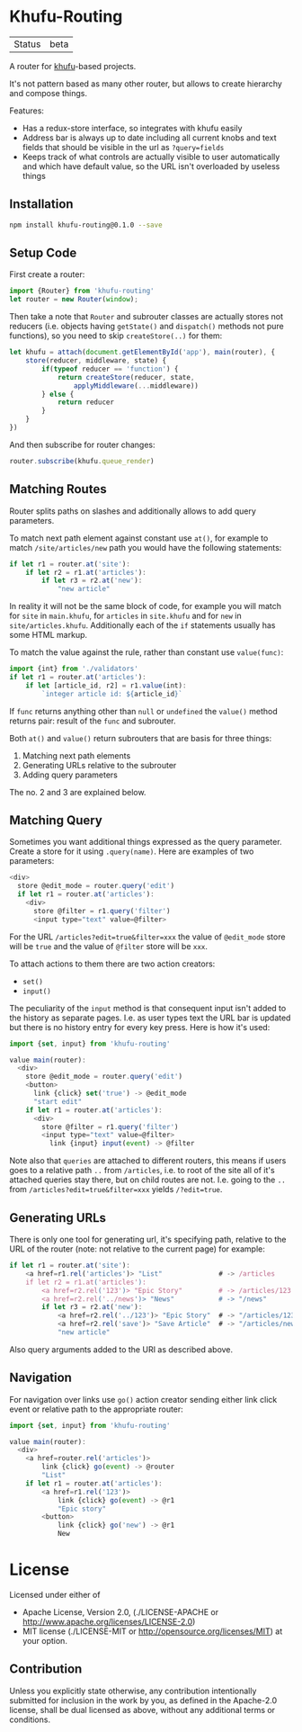 Khufu-Routing
=============

|              |                                           |
|--------------|-------------------------------------------|
|Status        | beta                                      |

A router for [khufu](http://tailhook.github.io/khufu/)-based projects.

It's not pattern based as many other router, but allows to create hierarchy
and compose things.

Features:

* Has a redux-store interface, so integrates with khufu easily
* Address bar is always up to date including all current knobs and
  text fields that should be visible in the url as `?query=fields`
* Keeps track of what controls are actually visible to user automatically
  and which have default value, so the URL isn't overloaded by useless things


Installation
------------

```sh
npm install khufu-routing@0.1.0 --save
```

Setup Code
----------

First create a router:

```js
import {Router} from 'khufu-routing'
let router = new Router(window);
```

Then take a note that `Router` and subrouter classes are actually stores not
reducers (i.e.  objects having `getState()` and `dispatch()` methods not pure
functions), so you need to skip `createStore(..)` for them:

```js
let khufu = attach(document.getElementById('app'), main(router), {
    store(reducer, middleware, state) {
        if(typeof reducer == 'function') {
            return createStore(reducer, state,
                applyMiddleware(...middleware))
        } else {
            return reducer
        }
    }
})
```

And then subscribe for router changes:

```js
router.subscribe(khufu.queue_render)
```

Matching Routes
---------------

Router splits paths on slashes and additionally allows to add query parameters.

To match next path element against constant use `at()`, for example
to match `/site/articles/new` path you would have the following statements:

```js
if let r1 = router.at('site'):
    if let r2 = r1.at('articles'):
        if let r3 = r2.at('new'):
            "new article"
```

In reality it will not be the same block of code, for example you will match
for `site` in `main.khufu`, for `articles` in `site.khufu` and for `new` in `site/articles.khufu`. Additionally each of the `if` statements usually has
some HTML markup.

To match the value against the rule, rather than constant use `value(func)`:

```js
import {int} from './validators'
if let r1 = router.at('articles'):
    if let [article_id, r2] = r1.value(int):
        `integer article id: ${article_id}`
```

If `func` returns anything other than `null` or `undefined` the `value()`
method returns pair: result of the `func` and subrouter.

Both `at()` and `value()` return subrouters that are basis for three things:

1. Matching next path elements
2. Generating URLs relative to the subrouter
3. Adding query parameters

The no. 2 and 3 are explained below.

Matching Query
--------------

Sometimes you want additional things expressed as the query parameter. Create
a store for it using `.query(name)`. Here are examples of two parameters:

```js
<div>
  store @edit_mode = router.query('edit')
  if let r1 = router.at('articles'):
    <div>
      store @filter = r1.query('filter')
      <input type="text" value=@filter>
```

For the URL `/articles?edit=true&filter=xxx` the value of `@edit_mode` store
will be `true` and the value of `@filter` store will be `xxx`.

To attach actions to them there are two action creators:

* `set()`
* `input()`

The peculiarity of the `input` method is that consequent input isn't added
to the history as separate pages. I.e. as user types text the URL bar is
updated but there is no history entry for every key press. Here is how it's
used:

```js
import {set, input} from 'khufu-routing'

value main(router):
  <div>
    store @edit_mode = router.query('edit')
    <button>
      link {click} set('true') -> @edit_mode
      "start edit"
    if let r1 = router.at('articles'):
      <div>
        store @filter = r1.query('filter')
        <input type="text" value=@filter>
          link {input} input(event) -> @filter
```

Note also that `queries` are attached to different routers, this means if
users goes to a relative path `..` from `/articles`, i.e. to root of the
site all of it's attached queries stay there, but on child routes are not.
I.e. going to the `..` from `/articles?edit=true&filter=xxx` yields
`/?edit=true`.


Generating URLs
---------------

There is only one tool for generating url, it's specifying path, relative
to the URL of the router (note: not relative to the current page) for example:

```js
if let r1 = router.at('site'):
    <a href=r1.rel('articles')> "List"              # -> /articles
    if let r2 = r1.at('articles'):
        <a href=r2.rel('123')> "Epic Story"         # -> /articles/123
        <a href=r2.rel('../news')> "News"           # -> "/news"
        if let r3 = r2.at('new'):
            <a href=r2.rel('../123')> "Epic Story"  # -> "/articles/123"
            <a href=r2.rel('save')> "Save Article"  # -> "/articles/new/save"
            "new article"
```

Also query arguments added to the URI as described above.


Navigation
----------

For navigation over links use `go()` action creator sending either
link click event or relative path to the appropriate router:

```js
import {set, input} from 'khufu-routing'

value main(router):
  <div>
    <a href=router.rel('articles')>
        link {click} go(event) -> @router
        "List"
    if let r1 = router.at('articles'):
        <a href=r1.rel('123')>
            link {click} go(event) -> @r1
            "Epic story"
        <button>
            link {click} go('new') -> @r1
            New
```


License
=======

Licensed under either of

* Apache License, Version 2.0,
  (./LICENSE-APACHE or http://www.apache.org/licenses/LICENSE-2.0)
* MIT license (./LICENSE-MIT or http://opensource.org/licenses/MIT)
  at your option.

Contribution
------------

Unless you explicitly state otherwise, any contribution intentionally
submitted for inclusion in the work by you, as defined in the Apache-2.0
license, shall be dual licensed as above, without any additional terms or
conditions.

